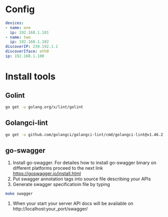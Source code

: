 # Config

```yaml
devices:
- name: one
  ip: 192.168.1.101
- name: two
  ip: 192.168.1.102
discoverIP: 239.192.1.1
discoverIface: eth0
ip: 192.168.1.100
```

# Install tools

## Golint
```sh
go get -u golang.org/x/lint/golint
```

## Golangci-lint
```sh
go get -u github.com/golangci/golangci-lint/cmd/golangci-lint@v1.46.2
```

## go-swagger
1. Install go-swagger. For detailes how to install go-swagger binary on different platforms proceed to the next link
https://goswagger.io/install.html
1. Put swagger annotation tags into source file describing your APIs
1. Generate swagger specificatioin file by typing
```sh
make swagger
```
1. When your start your server API docs will be available on
http://localhost:your_port/swagger/